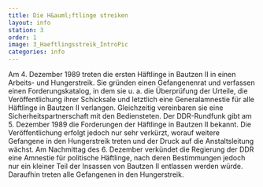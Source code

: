 ```yaml
---
title: Die H&auml;ftlinge streiken
layout: info
station: 3
order: 1
image: 3_Haeftlingsstreik_IntroPic
categories: info
---
```

Am 4. Dezember 1989 treten die ersten H&auml;ftlinge in Bautzen II in einen Arbeits- und Hungerstreik. Sie gr&uuml;nden einen Gefangenenrat und verfassen einen Forderungskatalog, in dem sie u.&nbsp;a. die &Uuml;berpr&uuml;fung der Urteile, die Ver&ouml;ffentlichung ihrer Schicksale und letztlich eine Generalamnestie f&uuml;r alle H&auml;ftlinge in Bautzen II verlangen. Gleichzeitig vereinbaren sie eine Sicherheitspartnerschaft mit den Bediensteten. Der DDR-Rundfunk gibt am 5. Dezember 1989 die Forderungen der H&auml;ftlinge in Bautzen II bekannt. Die Ver&ouml;ffentlichung erfolgt jedoch nur sehr verk&uuml;rzt, worauf weitere Gefangene in den Hungerstreik treten und der Druck auf die Anstaltsleitung w&auml;chst. Am Nachmittag des 6. Dezember verk&uuml;ndet die Regierung der DDR eine Amnestie f&uuml;r politische H&auml;ftlinge, nach deren Bestimmungen jedoch nur ein kleiner Teil der Insassen von Bautzen II entlassen werden w&uuml;rde. Daraufhin treten alle Gefangenen in den Hungerstreik.